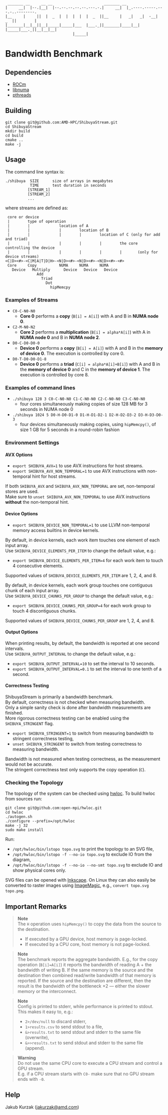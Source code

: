 ```
 _______ __     __ __                       _______ __
|     __|  |--.|__|  |--.--.--.--.--.---.-.|     __|  |_.----.-----.---.-..--------.
|__     |     ||  |  _  |  |  |  |  |  _  ||__     |   _|   _|  -__|  _  ||        |
|_______|__|__||__|_____|_____|___  |___._||_______|____|__| |_____|___._||__|__|__|
                              |_____|
```
# Bandwidth Benchmark

## Dependencies

* [ROCm][]
* [libnuma][]
* [pthreads][]

## Building

```
git clone git@github.com:AMD-HPC/ShibuyaStream.git
cd ShibuyaStream
mkdir build
cd build
cmake ..
make -j
```

## Usage

The command line syntax is:

```
./shibuya  SIZE      size of arrays in megabytes
           TIME      test duration in seconds
          [STREAM_1]
          [STREAM_2]
          ...
```

where streams are defined as:

```
 core or device
 |        type of operation
 |        |             location of A
 |        |             |        location of B
 |        |             |        |        location of C (only for add and triad)
 |        |             |        |        |        the core controlling the device
 |        |             |        |        |        |       (only for device streams)
<C|D><#>-<C|M|A|T|D|H>-<N|D><#>-<N|D><#>-<N|D><#>-<#>
 Core     Copy          NUMA     NUMA     NUMA
   Device   Multiply      Device   Device   Device
              Add
                Triad
                  Dot
                    hipMemcpy
```

### Examples of Streams

* `C0-C-N0-N0`
  * **Core 0** performs a **copy** (`B[i] = A[i]`) with A and B in **NUMA node 0**.
* `C2-M-N0-N2`
  * **Core 2** performs a **multiplication** (`B[i] = alpha*A[i]`) with A in **NUMA node 0** and B in **NUMA node 2**.
* `D0-C-D0-D0-0`
  * **Device 0** performs a **copy** (`B[i] = A[i]`) with A and B in the **memory of device 0**.
    The execution is controlled by core 0.
* `D0-T-D0-D0-D1-8`
  * **Device 0** performs a **triad** (`C[i] = alpha*A[i]+B[i]`) with A and B in the **memory of device 0** and C in the **memory of device 1**.
    The execution is controlled by core 8.

### Examples of command lines

* `./shibuya 128 3 C0-C-N0-N0 C1-C-N0-N0 C2-C-N0-N0 C3-C-N0-N0`
  * four cores simultaneously making copies of size 128 MB for 3 seconds in NUMA node 0
* `./shibuya 1024 5 D0-H-D0-D1-0 D1-H-D1-D2-1 D2-H-D2-D3-2 D3-H-D3-D0-3`
  * four devices simultaneously making copies, using `hipMemcpy()`, of size 1 GB for 5 seconds in a round-robin fashion

### Environment Settings

#### AVX Options

* `export SHIBUYA_AVX=1` to use AVX instructions for host streams.
* `export SHIBUYA_AVX_NON_TEMPORAL=1` to use AVX instructions with non-temporal hint for host streams.

If both `SHIBUYA_AVX` and `SHIBUYA_AVX_NON_TEMPORAL` are set, non-temporal stores are used.\
Make sure to `unset SHIBUYA_AVX_NON_TEMPORAL` to use AVX instructions **without** the non-temporal hint.

#### Device Options

* `export SHIBUYA_DEVICE_NON_TEMPORAL=1` to use LLVM non-temporal memory access builtins in device kernels.

By default, in device kernels, each work item touches one element of each input array.\
Use `SHIBUYA_DEVICE_ELEMENTS_PER_ITEM` to change the default value, e.g.:

* `export SHIBUYA_DEVICE_ELEMENTS_PER_ITEM=4` for each work item to touch 4 consecutive elements.

Supported values of `SHIBUYA_DEVICE_ELEMENTS_PER_ITEM` are 1, 2, 4, and 8.

By default, in device kernels, each work group touches one contiguous chunk of each input array.\
Use `SHIBUYA_DEVICE_CHUNKS_PER_GROUP` to change the default value, e.g.:

* `export SHIBUYA_DEVICE_CHUNKS_PER_GROUP=4` for each work group to touch 4 discontiguous chunks.

Supported values of `SHIBUYA_DEVICE_CHUNKS_PER_GROUP` are 1, 2, 4, and 8.

#### Output Options

When printing results, by default, the bandwidth is reported at one second intervals.\
Use `SHIBUYA_OUTPUT_INTERVAL` to change the default value, e.g.:

* `export SHIBUYA_OUTPUT_INTERVAL=10` to set the interval to 10 seconds.
* `export SHIBUYA_OUTPUT_INTERVAL=0.1` to set the interval to one tenth of a second.

#### Correctness Testing

ShibuyaStream is primarily a bandwidth benchmark.\
By default, correctness is not checked when measuring bandwidth.\
Only a simple sanity check is done after bandwidth measurements are finished.\
More rigorous correctness testing can be enabled using the `SHIBUYA_STRINGENT` flag.

* `export SHIBUYA_STRINGENT=1` to switch from measuring bandwidth to stringent correctness testing,
* `unset SHIBUYA_STRINGENT` to switch from testing correctness to measuring bandwidth.

Bandwidth is not measured when testing correctness, as the measurement would not be accurate.\
The stringent correctness test only supports the copy operation (`C`).

### Checking the Topology

The topology of the system can be checked using [hwloc][].
To build hwloc from sources run:

```
git clone git@github.com:open-mpi/hwloc.git
cd hwloc
./autogen.sh
./configure --prefix=/opt/hwloc
make -j 32
sudo make install
```

Run:
* `/opt/hwloc/bin/lstopo topo.svg` to print the topology to an SVG file,
* `/opt/hwloc/bin/lstopo -f --no-io topo.svg` to exclude IO from the diagram,
* `/opt/hwloc/bin/lstopo -f --no-io --no-smt topo.svg` to exclude IO and show physical cores only.

SVG files can be opened with [Inkscape].
On Linux they can also easily be converted to raster images using [ImageMagic], e.g., `convert topo.svg topo.png`.

## Important Remarks

> **Note**\
> The `H` operation uses `hipMemcpy()` to copy the data from the source to the destination.
> * If executed by a GPU device, host memory is page-locked.
> * If executed by a CPU core, host memory is not page-locked.

> **Note**\
> The benchmark reports the aggregate bandwidth.
> E.g., for the copy operation (`B[i]=A[i]`) it reports the bandwidth of reading A + the bandwidth of writing B.
> If the same memory is the source and the destination then combined read/write bandwidth of that memory is reported.
> If the source and the destination are different, then the result is the bandwidth of the bottleneck ×2
> — either the slower memory or the interconnect.

> **Note**\
> Config is printed to stderr, while performance is printed to stdout. This makes it easy to, e.g.:
> * `2>/dev/null` to discard stderr,
> * `1>results.csv` to send stdout to a file,
> * `&>results.txt` to send stdout and stderr to the same file (overwrite),
> * `&>>results.txt` to send stdout and stderr to the same file (append).

> **Warning**\
> Do not use the same CPU core to execute a CPU stream and control a GPU stream.\
> E.g. if a CPU stream starts with `C0-` make sure that no GPU stream ends with `-0`.

## Help

Jakub Kurzak (<jakurzak@amd.com>)

[ROCm]: https://github.com/RadeonOpenCompute/ROCm
[libnuma]: https://linux.die.net/man/3/numa
[pthreads]: https://linux.die.net/man/7/pthreads
[hwloc]: https://www.open-mpi.org/projects/hwloc/
[Inkscape]: https://inkscape.org/
[ImageMagic]: https://imagemagick.org/index.php
